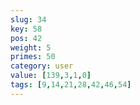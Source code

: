 ```yaml
---
slug: 34
key: 58
pos: 42
weight: 5
primes: 50
category: user
value: [139,3,1,0]
tags: [9,14,21,28,42,46,54]
---
```


